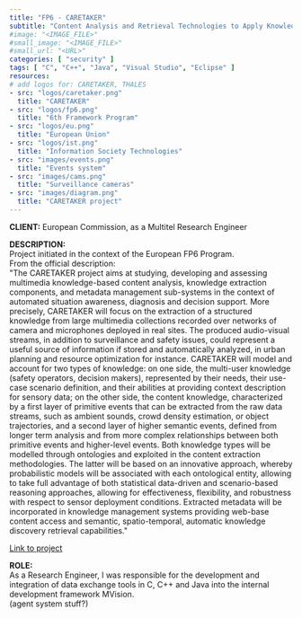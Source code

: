 ```yaml
---
title: "FP6 - CARETAKER"
subtitle: "Content Analysis and Retrieval Technologies to Apply Knowledge Extraction to Massive Recording"
#image: "<IMAGE_FILE>"
#small_image: "<IMAGE_FILE>"
#small_url: "<URL>"
categories: [ "security" ]
tags: [ "C", "C++", "Java", "Visual Studio", "Eclipse" ]
resources:
# add logos for: CARETAKER, THALES
- src: "logos/caretaker.png"
  title: "CARETAKER"
- src: "logos/fp6.png"
  title: "6th Framework Program"
- src: "logos/eu.png"
  title: "European Union"
- src: "logos/ist.png"
  title: "Information Society Technologies"
- src: "images/events.png"
  title: "Events system"
- src: "images/cams.png"
  title: "Surveillance cameras"
- src: "images/diagram.png"
  title: "CARETAKER project"
---
```


<b>CLIENT:</b> European Commission, as a Multitel Research Engineer<br>

<b>DESCRIPTION:</b><br>
Project initiated in the context of the European FP6 Program.<br>
From the official description:<br>
"The CARETAKER project aims at studying, developing and assessing multimedia knowledge-based content analysis, knowledge extraction components, and metadata management sub-systems in the context of automated situation awareness, diagnosis and decision support. More precisely, CARETAKER will focus on the extraction of a structured knowledge from large multimedia collections recorded over networks of camera and microphones deployed in real sites. The produced audio-visual streams, in addition to surveillance and safety issues, could represent a useful source of information if stored and automatically analyzed, in urban planning and resource optimization for instance. 
CARETAKER will model and account for two types of knowledge: on one side, the multi-user knowledge (safety operators, decision makers), represented by their needs, their use-case scenario definition, and their abilities at providing context description for sensory data; on the other side, the content knowledge, characterized by a first layer of primitive events that can be extracted from the raw data streams, such as ambient sounds, crowd density estimation, or object trajectories, and a second layer of higher semantic events, defined from longer term analysis and from more complex relationships between both primitive events and higher-level events. Both knowledge types will be modelled through ontologies and exploited in the content extraction methodologies. The latter will be based on an innovative approach, whereby probabilistic models will be associated with each ontological entity, allowing to take full advantage of both statistical data-driven and scenario-based reasoning approaches, allowing for effectiveness, flexibility, and robustness with respect to sensor deployment conditions. Extracted metadata will be incorporated in knowledge management systems providing web-base content access and semantic, spatio-temporal, automatic knowledge discovery retrieval capabilities."

<a href="https://cordis.europa.eu/project/rcn/79380_en.html" target="_blank">Link to project</a>

<b>ROLE:</b><br>
As a Research Engineer, I was responsible for the development and integration of data exchange tools in C, C++ and Java into the internal development framework MVision.<br>
(agent system stuff?)
